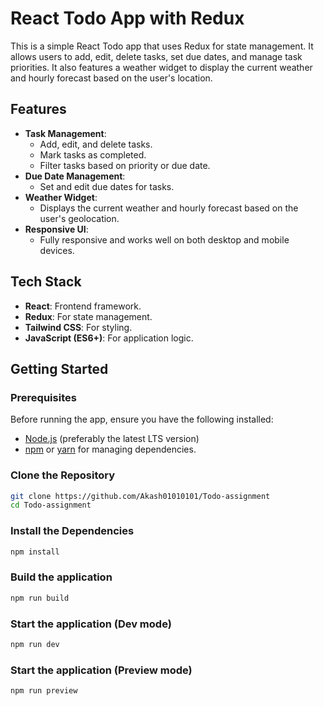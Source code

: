 # React Todo App with Redux

This is a simple React Todo app that uses Redux for state management. It allows users to add, edit, delete tasks, set due dates, and manage task priorities. It also features a weather widget to display the current weather and hourly forecast based on the user's location.

## Features

- **Task Management**: 
  - Add, edit, and delete tasks.
  - Mark tasks as completed.
  - Filter tasks based on priority or due date.
- **Due Date Management**:
  - Set and edit due dates for tasks.
- **Weather Widget**:
  - Displays the current weather and hourly forecast based on the user's geolocation.
- **Responsive UI**:
  - Fully responsive and works well on both desktop and mobile devices.

## Tech Stack

- **React**: Frontend framework.
- **Redux**: For state management.
- **Tailwind CSS**: For styling.
- **JavaScript (ES6+)**: For application logic.

## Getting Started

### Prerequisites

Before running the app, ensure you have the following installed:
- [Node.js](https://nodejs.org/) (preferably the latest LTS version)
- [npm](https://www.npmjs.com/) or [yarn](https://yarnpkg.com/) for managing dependencies.

### Clone the Repository

```bash
git clone https://github.com/Akash01010101/Todo-assignment
cd Todo-assignment
```

### Install the Dependencies

```bash
npm install
```

### Build the application

```bash
npm run build
```

### Start the application (Dev mode)

```bash
npm run dev
```

### Start the application (Preview mode)

```bash
npm run preview
```